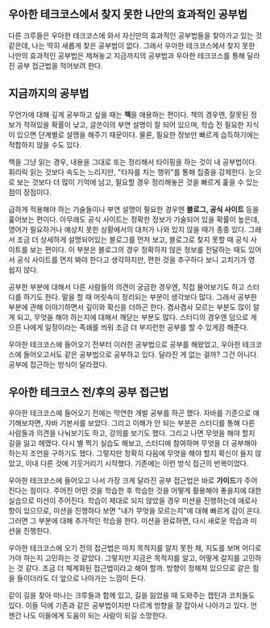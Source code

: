 ## 우아한 테크코스에서 찾지 못한 나만의 효과적인 공부법

 다른 크루들은 우아한 테크코스에 와서 자신만의 효과적인 공부법들을 찾아가고 있는 것 같은데, 나는 딱히 새롭게 찾은 공부법이 없다. 그래서 우아한 테크코스에서 찾지 못한 나만의 효과적인 공부법은 제쳐놓고 지금까지의 공부법과 우아한 테크코스를 통해 달라진 공부 접근법을 적어보려 한다.

## 지금까지의 공부법

 무언가에 대해 깊게 공부하고 싶을 때는 **책**을 애용하는 편이다. 책의 경우엔, 잘못된 정보가 적혀있을 확률이 낮고, 글쓴이의 부연 설명이 잘 되어 있으며, 학습 전 필요한 지식이 있으면 단계별로 설명을 해주기 때문이다. 물론, 필요한 정보만 빠르게 습득하기에는 적합하지 않을 수도 있다.

 책을 그냥 읽는 경우, 내용을 그대로 또는 정리해서 타이핑을 하는 것이 내 공부법이다. 휘리릭 읽는 것보다 속도는 느리지만, "타자를 치는 행위"를 통해 집중을 강제한다. 눈으로 보는 것보다 더 많이 기억에 남고, 필요할 경우 정리해놓은 것을 빠르게 훑을 수 있는 점이 장점이다.

 급하게 적용해야 하는 기술들이나 부연 설명이 필요한 경우엔 **블로그, 공식 사이트** 등을 훑어보는 편이다. 아무래도 공식 사이트는 정확한 정보가 기술되어 있을 확률이 높은데, 영어가 필요하거나 예상치 못한 상황에서의 대처가 나와 있지 않을 때가 종종 있다. 그래서 조금 더 상세하게 설명되어있는 블로그를 먼저 보고, 블로그로 찾지 못할 때 공식 사이트를 보는 편이다. 이 부분은 블로그의 경우 정확하지 않은 정보를 전달하는 때도 있어서 공식 사이트를 먼저 봐야 한다고 생각하지만, 편한 것을 추구하다 보니 고치기가 영 쉽지 않다.

 공부한 부분에 대해서 다른 사람들의 의견이 궁금한 경우엔, 직접 물어보기도 하고 스터디를 하기도 한다. 말을 할 때 머릿속이 정리되는 부분이 생각보다 많다. 그래서 공부한 부분에 관해 이야기하면서 깊이와 확신을 더하곤 한다. 겸사겸사 모르는 부분도 많이 알게 되고, 무엇을 해야 하는지에 대해서 깨닫는 부분도 많다. 스터디의 경우엔 덤으로 게으른 나에게 일정이라는 족쇄를 씌워 조금 더 부지런한 공부를 할 수 있게끔 해준다.

 우아한 테크코스에 들어오기 전부터 이러한 공부법으로 공부를 해왔었고, 우아한 테크코스에 들어오고서도 같은 공부법으로 공부하고 있다. 달라진 게 없는 걸까? 그건 아니다. 공부에 접근하는 방식이 달라졌다.

## 우아한 테크코스 전/후의 공부 접근법

 우아한 테크코스에 들어오기 전에는 막연한 개발 공부를 하곤 했다. 자바를 기준으로 얘기해보자면, 자바 기본서를 보았다. 그리고 이해가 안 되는 부분은 스터디를 통해 다른 사람들과 의견을 나눠보기도 하고, 강의를 보기도 했다. 그리고 나면 무엇을 해야 할지 길을 잃고 헤맸다. 다시 별 찍기 실습도 해보고, 스터디에 참여하며 무엇을 더 공부해야 하는지 조언을 구하기도 했다. 그렇지만 정확히 다음에 무엇을 해야 할지 확신이 들지 않았고, 이내 다른 것에 기웃거리기 시작했다. 기존에는 이런 방식 접근의 반복이었다.

 우아한 테크코스에 들어오고 나서 가장 크게 달라진 공부 접근법은 바로 **가이드**가 주어진다는 점이다. 주어진 어떤 것을 학습한 후 학습한 것을 어떻게 활용해야 좋을지에 대한 실습으로 미션이 주어진다. 학습이 제대로 되지 않았을 경우 미션을 진행하는데 애로사항이 있으므로, 미션을 진행하다 보면 "내가 무엇을 모르는지"에 대해 빠르게 감이 온다. 그러면 그 부분에 대해 추가적인 학습을 한다. 미션을 완료하면, 다시 새로운 학습과 미션을 진행한다.

 우아한 테크코스에 오기 전의 접근법은 마치 목적지를 알지 못한 채, 지도를 보며 어디로 가야 하는지 고민하는 것 같았다. 그렇지만 지금은 목적지를 알고, 어떻게 갈지를 고민하는 것 같다. 조금 더 체계화된 접근법이라고 해야 할까. 방향이 정해져 있으므로 같은 힘을 들이더라도 더 앞으로 나아가는 느낌이 든다. 

같이 길을 찾아 떠나는 크루들과 함께 있고, 길을 잃었을 때 도와주는 캡틴과 코치들도 있다. 이들 덕에 기존과 같은 공부법이지만 다르게 방향을 잘 잡아서 나아가고 있다. 언젠간 나도 이들에게 도움이 되는 사람이 되길 소망한다.
